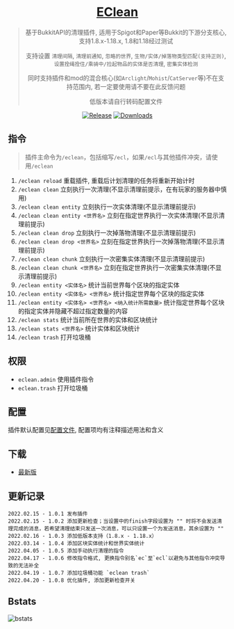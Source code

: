 <div align="center">

# [EClean](https://github.com/4o4E/EClean)

> 基于BukkitAPI的清理插件, 适用于Spigot和Paper等Bukkit的下游分支核心, 支持1.8.x-1.18.x, 1.8和1.18经过测试
>
> 支持设置 `清理间隔`, `清理前通知`, `忽略的世界`, `生物/实体/掉落物类型匹配(支持正则)`, `设置拴绳拴住/乘骑中/捡起物品的实体是否清理`, `密集实体检测`
>
> 同时支持插件和mod的混合核心(如`Arclight`/`Mohist`/`CatServer`等)不在支持范围内, 若一定要使用请不要在此反馈问题
>
> 低版本请自行转码配置文件

[![Release](https://img.shields.io/github/v/release/4o4E/EClean?label=Release)](https://github.com/4o4E/EClean/releases/latest)
[![Downloads](https://img.shields.io/github/downloads/4o4E/EClean/total?label=Download)](https://github.com/4o4E/EClean/releases)

</div>

## 指令

> 插件主命令为`/eclean`，包括缩写`/ecl`，如果`/ecl`与其他插件冲突，请使用`/eclean`

1. `/eclean reload` 重载插件, 重载后计划清理的任务将重新开始计时
2. `/eclean clean` 立刻执行一次清理(不显示清理前提示，在有玩家的服务器中慎用)
3. `/eclean clean entity` 立刻执行一次实体清理(不显示清理前提示)
4. `/eclean clean entity <世界名>` 立刻在指定世界执行一次实体清理(不显示清理前提示)
5. `/eclean clean drop` 立刻执行一次掉落物清理(不显示清理前提示)
6. `/eclean clean drop <世界名>` 立刻在指定世界执行一次掉落物清理(不显示清理前提示)
7. `/eclean clean chunk` 立刻执行一次密集实体清理(不显示清理前提示)
8. `/eclean clean chunk <世界名>` 立刻在指定世界执行一次密集实体清理(不显示清理前提示)
9. `/eclean entity <实体名>` 统计当前世界每个区块的指定实体
10. `/eclean entity <实体名> <世界名>` 统计指定世界每个区块的指定实体
11. `/eclean entity <实体名> <世界名> <纳入统计所需数量>` 统计指定世界每个区块的指定实体并隐藏不超过指定数量的内容
12. `/eclean stats` 统计当前所在世界的实体和区块统计
13. `/eclean stats <世界名>` 统计实体和区块统计
14. `/eclean trash` 打开垃圾桶

## 权限

- `eclean.admin` 使用插件指令
- `eclean.trash` 打开垃圾桶

## 配置

插件默认配置见[配置文件](src/main/resources/config.yml), 配置项均有注释描述用法和含义

## 下载

- [最新版](https://github.com/4o4E/EClean/releases/latest)

## 更新记录

```
2022.02.15 - 1.0.1 发布插件
2022.02.15 - 1.0.2 添加更新检查；当设置中的finish字段设置为 "" 时将不会发送清理完成的消息，若希望清理结束只发送一次消息，可以只设置一个为发送消息，其余设置为 ""
2022.02.16 - 1.0.3 添加低版本支持（1.8.x - 1.18.x）
2022.03.14 - 1.0.4 添加区块实体统计和世界实体统计
2022.04.05 - 1.0.5 添加手动执行清理的指令
2022.04.17 - 1.0.6 修改指令格式, 更换指令别名`ec`至`ecl`以避免与其他指令冲突导致的无法补全
2022.04.19 - 1.0.7 添加垃圾桶功能 `eclean trash`
2022.04.20 - 1.0.8 优化插件, 添加更新检查开关
```

## Bstats

![bstats](https://bstats.org/signatures/bukkit/EClean.svg)
